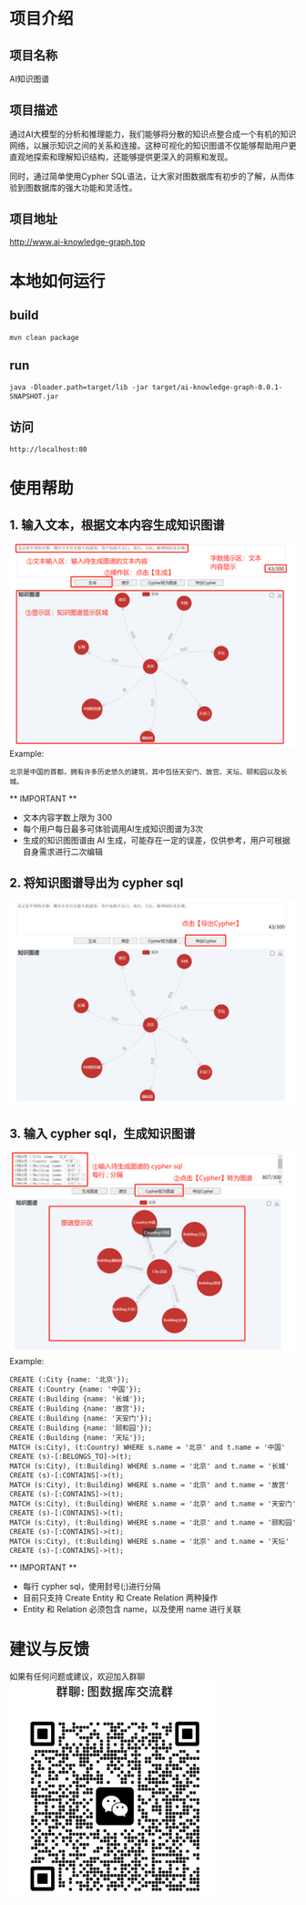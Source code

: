 # 项目介绍
## 项目名称
AI知识图谱
## 项目描述
通过AI大模型的分析和推理能力，我们能够将分散的知识点整合成一个有机的知识网络，以展示知识之间的关系和连接。这种可视化的知识图谱不仅能够帮助用户更直观地探索和理解知识结构，还能够提供更深入的洞察和发现。

同时，通过简单使用Cypher SQL语法，让大家对图数据库有初步的了解，从而体验到图数据库的强大功能和灵活性。
## 项目地址
http://www.ai-knowledge-graph.top

# 本地如何运行
## build
```
mvn clean package
```

## run
```
java -Dloader.path=target/lib -jar target/ai-knowledge-graph-0.0.1-SNAPSHOT.jar
```

## 访问
```
http://localhost:80
```

# 使用帮助
## 1. 输入文本，根据文本内容生成知识图谱
![img_2.png](img_2.png)
Example:
```
北京是中国的首都，拥有许多历史悠久的建筑，其中包括天安门、故宫、天坛、颐和园以及长城。
```
** IMPORTANT **
- 文本内容字数上限为 300
- 每个用户每日最多可体验调用AI生成知识图谱为3次
- 生成的知识图图谱由 AI 生成，可能存在一定的误差，仅供参考，用户可根据自身需求进行二次编辑
## 2. 将知识图谱导出为 cypher sql
![img_3.png](img_3.png)
## 3. 输入 cypher sql，生成知识图谱
![img_4.png](img_4.png)
Example:
```
CREATE (:City {name: '北京'});
CREATE (:Country {name: '中国'});
CREATE (:Building {name: '长城'});
CREATE (:Building {name: '故宫'});
CREATE (:Building {name: '天安门'});
CREATE (:Building {name: '颐和园'});
CREATE (:Building {name: '天坛'});
MATCH (s:City), (t:Country) WHERE s.name = '北京' and t.name = '中国' CREATE (s)-[:BELONGS_TO]->(t);
MATCH (s:City), (t:Building) WHERE s.name = '北京' and t.name = '长城' CREATE (s)-[:CONTAINS]->(t);
MATCH (s:City), (t:Building) WHERE s.name = '北京' and t.name = '故宫' CREATE (s)-[:CONTAINS]->(t);
MATCH (s:City), (t:Building) WHERE s.name = '北京' and t.name = '天安门' CREATE (s)-[:CONTAINS]->(t);
MATCH (s:City), (t:Building) WHERE s.name = '北京' and t.name = '颐和园' CREATE (s)-[:CONTAINS]->(t);
MATCH (s:City), (t:Building) WHERE s.name = '北京' and t.name = '天坛' CREATE (s)-[:CONTAINS]->(t);
```
** IMPORTANT **
- 每行 cypher sql，使用封号(;)进行分隔
- 目前只支持 Create Entity 和 Create Relation 两种操作
- Entity 和 Relation 必须包含 name，以及使用 name 进行关联

# 建议与反馈
如果有任何问题或建议，欢迎加入群聊
![img.png](img.png)